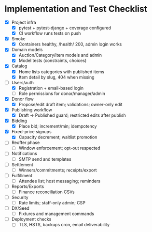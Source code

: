 # Implementation and Test Checklist

- [x] Project infra
  - [x] pytest + pytest-django + coverage configured
  - [x] CI workflow runs tests on push
- [x] Smoke
  - [x] Containers healthy, /health/ 200, admin login works
- [x] Domain models
  - [x] Auction/Category/Item models and admin
  - [x] Model tests (constraints, choices)
- [x] Catalog
  - [x] Home lists categories with published items
  - [x] Item detail by slug, 404 when missing
- [ ] Users/auth
  - [x] Registration + email-based login
  - [ ] Role permissions for donor/manager/admin
- [x] Donor flow
  - [x] Propose/edit draft item; validations; owner-only edit
- [x] Publishing workflow
  - [x] Draft → Published guard; restricted edits after publish
- [x] Bidding
  - [x] Place bid; increment/min; idempotency
- [x] Fixed-price signups
  - [x] Capacity decrement; waitlist promotion
- [ ] Reoffer phase
  - [ ] Window enforcement; opt-out respected
- [ ] Notifications
  - [ ] SMTP send and templates
- [ ] Settlement
  - [ ] Winners/commitments; receipts/export
- [ ] Fulfillment
  - [ ] Attendee list; host messaging; reminders
- [ ] Reports/Exports
  - [ ] Finance reconciliation CSVs
- [ ] Security
  - [ ] Rate limits; staff-only admin; CSP
- [ ] DX/Seed
  - [ ] Fixtures and management commands
- [ ] Deployment checks
  - [ ] TLS, HSTS, backups cron, email deliverability

